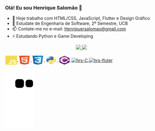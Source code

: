 ### Olá! Eu sou Henrique Salomão 👋

- 🔭 Hoje trabalho com HTML/CSS, JavaScript, Flutter e Design Gráfico
- 🌱 Estudate de Engenharia de Software, 2º Semestre, UCB
- 📫 Contate-me no e-mail: Henriquersalomao@gmail.com
- ⚡ Estudando Python e Game Developing

<div align="center">
  <a href="https://github.com/henriquesalo">
  <img height="180em" src="https://github-readme-stats.vercel.app/api?username=henriquesalo&show_icons=true&theme=radical&include_all_commits=true&count_private=true"/>
  <img height="180em" src="https://github-readme-stats.vercel.app/api/top-langs/?username=henriquesalo&layout=compact&langs_count=7&theme=radical"/>
</div>
  
  <div style="display: inline_block"><br>
  <img align="center" alt="Rafa-Js" height="30" width="40" src="https://raw.githubusercontent.com/devicons/devicon/master/icons/javascript/javascript-plain.svg">
  <img align="center" alt="Rafa-HTML" height="30" width="40" src="https://raw.githubusercontent.com/devicons/devicon/master/icons/html5/html5-original.svg">
  <img align="center" alt="Rafa-CSS" height="30" width="40" src="https://raw.githubusercontent.com/devicons/devicon/master/icons/css3/css3-original.svg">
  <img align="center" alt="Rafa-Python" height="30" width="40" src="https://raw.githubusercontent.com/devicons/devicon/master/icons/python/python-original.svg">
  <img align="center" alt="Rafa-Csharp" height="30" width="40" src="https://raw.githubusercontent.com/devicons/devicon/master/icons/csharp/csharp-original.svg">
  <img align="center" alt="hrs-C" height="34" width="34" src="https://media.discordapp.net/attachments/976600914800566322/1017601185349382205/icons8-programacao-c-48.png">
    <img align="center" alt="hrs-fluter" height="30" width="30" src="https://cdn.discordapp.com/attachments/976600914800566322/1017599179759026228/flutterLogo.png">
</div>

![Snake animation](https://github.com/henriquesalo/henriquesalo/blob/output/github-contribution-grid-snake.svg)
